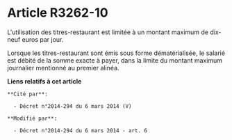 # Article R3262-10

L'utilisation des titres-restaurant est limitée à un montant maximum de dix-neuf euros par jour. 

Lorsque les titres-restaurant sont émis sous forme dématérialisée, le salarié est débité de la somme exacte à payer, dans la
limite du montant maximum journalier mentionné au premier alinéa.

**Liens relatifs à cet article**

	**Cité par**:

	  - Décret n°2014-294 du 6 mars 2014 (V)

	**Modifié par**:

	  - Décret n°2014-294 du 6 mars 2014 - art. 6
